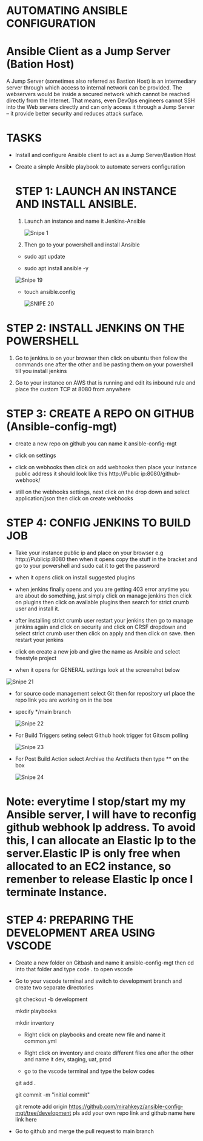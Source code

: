 # AUTOMATING ANSIBLE CONFIGURATION

# Ansible Client as a Jump Server (Bation Host)

A Jump Server (sometimes also referred as Bastion Host) is an intermediary server through which access to internal network can be provided. The webservers would be inside a secured network which cannot be reached directly from the Internet. That means, even DevOps engineers cannot SSH into the Web servers directly and can only access it through a Jump Server – it provide better security and reduces attack surface.

# TASKS

- Install and configure Ansible client to act as a Jump Server/Bastion Host

- Create a simple Ansible playbook to automate servers configuration

  # STEP 1: LAUNCH AN INSTANCE AND INSTALL ANSIBLE.

  1. Launch an instance and name it Jenkins-Ansible
 
     ![Snipe 1](https://github.com/Mirahkeyz/Darey.io-Projects/assets/134533695/675b0eac-67b0-45aa-abb0-01573267dd20)

  3. Then go to your powershell and install Ansible
 
  - sudo apt update
 
  - sudo apt install ansible -y

   ![Snipe 19](https://github.com/Mirahkeyz/Darey.io-Projects/assets/134533695/37b0141a-f485-4f5c-a148-b5b6d21acd15)

  - touch ansible.config

    ![SNIPE 20](https://github.com/Mirahkeyz/Darey.io-Projects/assets/134533695/6be61fc6-cae6-4f70-b200-a024cca0d511)

 # STEP 2: INSTALL JENKINS ON THE POWERSHELL 

 1. Go to jenkins.io on your browser then click on ubuntu then follow the commands one after the other and be pasting them on your powershell till you install jenkins

2.  Go to your instance on AWS that is running and edit its inbound rule and place the custom TCP at 8080 from anywhere

# STEP 3: CREATE A REPO ON GITHUB (Ansible-config-mgt)

  - create a new repo on github you can name it ansible-config-mgt

  - click on settings

  - click on webhooks then click on add webhooks then place your instance public address it should look like this http://Public ip:8080/github-webhook/

  - still on the webhooks settings, next click on the drop down and select application/json then click on create webhooks

# STEP 4: CONFIG JENKINS TO BUILD JOB

   - Take your instance public ip and place on your browser e.g http://Publicip:8080 then when it opens copy the stuff in the bracket and go to your powershell and sudo cat it to get the password

   - when it opens click on install suggested plugins

   - when jenkins finally opens and you are getting 403 error anytime you are about do something, just simply click on manage jenkins then click on plugins then click on available plugins then search for strict crumb user and install it.

   - after installing strict crumb user restart your jenkins then go to manage jenkins again and click on security and click on CRSF dropdown and select strict crumb user then click on apply and then click on save. then restart your jenkins

   - click on create a new job and give the name as Ansible and select freestyle project

   -  when it opens for GENERAL settings look at the screenshot below

![Snipe 21](https://github.com/Mirahkeyz/Darey.io-Projects/assets/134533695/d5a5c95f-646d-4c43-93e7-bed17b92b3e5)

  - for source code management select Git then for repository url place the repo link you are working on in the box

  - specify */main branch

    ![Snipe 22](https://github.com/Mirahkeyz/Darey.io-Projects/assets/134533695/5bc05fe6-7737-4c94-81b8-3697ea414668)

  - For Build Triggers seting select Github hook trigger fot Gitscm polling

    ![Snipe 23](https://github.com/Mirahkeyz/Darey.io-Projects/assets/134533695/8d184b4d-cbaf-4493-969e-feb84b5f5208)

  - For Post Build Action select Archive the Arctifacts then type ** on the box

    ![Snipe 24](https://github.com/Mirahkeyz/Darey.io-Projects/assets/134533695/9f645d42-c144-45f0-bbae-3b3a11138e09)

   # Note: everytime I stop/start my my Ansible server, I will have to reconfig github webhook Ip address. To avoid this, I can allocate an Elastic Ip to the server.Elastic IP is only free when allocated to an EC2 instance, so remenber to release Elastic Ip once I terminate Instance.

   # STEP 4: PREPARING THE DEVELOPMENT AREA USING VSCODE

  - Create a new folder on Gitbash and name it ansible-config-mgt then cd into that folder and type code . to open vscode

  - Go to your vscode terminal and switch to development branch and create two separate directories

    git checkout -b development

    mkdir playbooks

    mkdir inventory

    - Right click on playbooks and create new file and name it common.yml
   
    - Right click on inventory and create different files one after the other and name it dev, staging, uat, prod
   
    - go to the vscode terminal and type the below codes
   
    git add .

    git commit -m "initial commit"

    git remote add origin https://github.com/mirahkeyz/ansible-config-mgt/tree/development     pls add your own repo link and github name here link here

   - Go to github and merge the pull request to main branch
    


     

